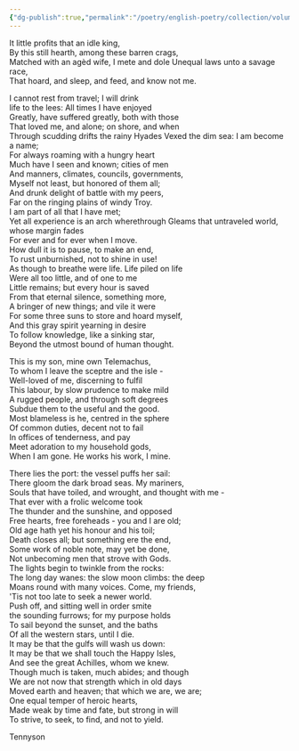 ```yaml
---
{"dg-publish":true,"permalink":"/poetry/english-poetry/collection/volume-01/ulysses/"}
---
```


It little profits that an idle king,  
By this still hearth, among these barren crags,  
Matched with an agèd wife, I mete and dole
Unequal laws unto a savage race,  
That hoard, and sleep, and feed, and know not me.  
  
I cannot rest from travel; I will drink  
life to the lees: All times I have enjoyed  
Greatly, have suffered greatly, both with those  
That loved me, and alone; on shore, and when  
Through scudding drifts the rainy Hyades 
Vexed the dim sea: I am become a name;  
For always roaming with a hungry heart  
Much have I seen and known; cities of men  
And manners, climates, councils, governments,  
Myself not least, but honored of them all;  
And drunk delight of battle with my peers,  
Far on the ringing plains of windy Troy.  
I am part of all that I have met;  
Yet all experience is an arch wherethrough
Gleams that untraveled world, whose margin fades  
For ever and for ever when I move.  
How dull it is to pause, to make an end,  
To rust unburnished, not to shine in use!  
As though to breathe were life. Life piled on life  
Were all too little, and of one to me  
Little remains; but every hour is saved  
From that eternal silence, something more,  
A bringer of new things; and vile it were  
For some three suns to store and hoard myself,  
And this gray spirit yearning in desire  
To follow knowledge, like a sinking star,  
Beyond the utmost bound of human thought.  
  
This is my son, mine own Telemachus,  
To whom I leave the sceptre and the isle -  
Well-loved of me, discerning to fulfil  
This labour, by slow prudence to make mild  
A rugged people, and through soft degrees  
Subdue them to the useful and the good.  
Most blameless is he, centred in the sphere  
Of common duties, decent not to fail  
In offices of tenderness, and pay  
Meet adoration to my household gods,  
When I am gone. He works his work, I mine.  
  
There lies the port: the vessel puffs her sail:  
There gloom the dark broad seas. My mariners,  
Souls that have toiled, and wrought, and thought with me -  
That ever with a frolic welcome took  
The thunder and the sunshine, and opposed  
Free hearts, free foreheads - you and I are old;  
Old age hath yet his honour and his toil;  
Death closes all; but something ere the end,  
Some work of noble note, may yet be done,  
Not unbecoming men that strove with Gods.  
The lights begin to twinkle from the rocks:  
The long day wanes: the slow moon climbs: the deep  
Moans round with many voices. Come, my friends,  
'Tis not too late to seek a newer world.  
Push off, and sitting well in order smite  
the sounding furrows; for my purpose holds  
To sail beyond the sunset, and the baths  
Of all the western stars, until I die.  
It may be that the gulfs will wash us down:  
It may be that we shall touch the Happy Isles,  
And see the great Achilles, whom we knew.  
Though much is taken, much abides; and though  
We are not now that strength which in old days  
Moved earth and heaven; that which we are, we are;  
One equal temper of heroic hearts,  
Made weak by time and fate, but strong in will  
To strive, to seek, to find, and not to yield.

Tennyson 